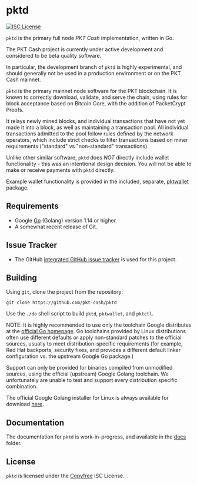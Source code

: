 pktd
====

[![ISC License](http://img.shields.io/badge/license-ISC-blue.svg)](http://Copyfree.org)

`pktd` is the primary full node *PKT Cash* implementation, written in Go.

The PKT Cash project is currently under active development and considered 
to be beta quality software.

In particular, the development branch of `pktd` is highly experimental, 
and should generally not be used in a production environment or on the
PKT Cash mainnet.

`pktd` is the primary mainnet node software for the PKT blockchain.
It is known to correctly download, validate, and serve the chain,
using rules for block acceptance based on Bitcoin Core, with the
addition of PacketCrypt Proofs. 

It relays newly mined blocks, and individual transactions that have 
not yet made it into a block, as well as maintaining a transaction pool.
All individual transactions admitted to the pool follow rules defined by 
the network operators, which include strict checks to filter transactions
based on miner requirements ("standard" vs "non-standard" transactions).

Unlike other similar software, `pktd` does *NOT* directly include wallet
functionality - this was an intentional design decision.  You will not be
able to make or receive payments with `pktd` directly.

Example wallet functionality is provided in the included, separate,
[pktwallet](https://github.com/pkt-cash/pktd/tree/master/pktwallet) package.

## Requirements

* Google [Go](http://golang.org) (Golang) version 1.14 or higher.
* A somewhat recent release of Git.

## Issue Tracker

* The GitHub [integrated GitHub issue tracker](https://github.com/pkt-cash/pktd/issues) is used for this project.  

## Building

Using `git`, clone the project from the repository:

`git clone https://github.com/pkt-cash/pktd`

Use the `./do` shell script to build `pktd`, `pktwallet`, and `pktctl`.

NOTE: It is highly recommended to use only the toolchain Google distributes
at the [official Go homepage](https://golang.org/dl). Go toolchains provided
by Linux distributions often use different defaults or apply non-standard
patches to the official sources, usually to meet distribution-specific
requirements (for example, Red Hat backports, security fixes, and provides
a different default linker configuration vs. the upstream Google Go package.)

Support can only be provided for binaries compiled from unmodified sources,
using the official (upstream) Google Golang toolchain. We unfortunately are
unable to test and support every distribution specific combination. 

The official Google Golang installer for Linux is always available 
for download [here](https://storage.googleapis.com/golang/getgo/installer_linux).

## Documentation

The documentation for `pktd` is work-in-progress, and available in the [docs](https://github.com/pkt-cash/pktd/tree/master/docs) folder.

## License

`pktd` is licensed under the [Copyfree](http://Copyfree.org) ISC License.
